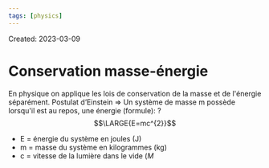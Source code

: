 ```yaml
---
tags: [physics] 
---
```

Created: 2023-03-09

# Conservation masse-énergie

En physique on applique les lois de conservation de la masse et de l'énergie séparément.
Postulat d’Einstein => Un système de masse m possède lorsqu'il est au repos, une énergie (formule):
?
$$\LARGE{E=mc^{2}}$$
- E = énergie du système en joules (J)
- m = masse du système en kilogrammes (kg)
- c = vitesse de la lumière dans le vide ($M$
